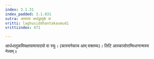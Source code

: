 ```yaml
---
index: 3.1.31
index_padded: 3.1.031
sutra: आयादय आर्धद्धातुके वा
vritti: laghusiddhantakaumudi
vrittiindex: 471

---
```

आर्धधातुकविवक्षायामायादयो वा स्युः। (कास्यनेकाच आम् वक्तव्यः)। लिटि आस्कासोराम्विधानान्मस्य नेत्त्वम्॥